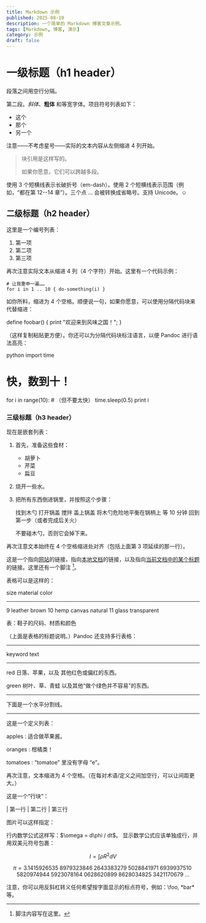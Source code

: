 ```yaml
---
title: Markdown 示例
published: 2025-08-10
description: 一个简单的 Markdown 博客文章示例。
tags: [Markdown, 博客, 演示]
category: 示例
draft: false
---
```


# 一级标题（h1 header）

段落之间用空行分隔。

第二段。_斜体_、**粗体** 和等宽字体。项目符号列表如下：

- 这个
- 那个
- 另一个

注意——不考虑星号——实际的文本内容从左侧缩进 4 列开始。

> 块引用是这样写的。
>
> 如果你愿意，它们可以跨越多段。

使用 3 个短横线表示长破折号（em-dash）。使用 2 个短横线表示范围（例如，“都在第 12--14 章”）。三个点 ... 会被转换成省略号。支持 Unicode。☺

## 二级标题（h2 header）

这里是一个编号列表：

1. 第一项
2. 第二项
3. 第三项

再次注意实际文本从缩进 4 列（4 个字符）开始。这里有一个代码示例：

    # 让我重申一遍……
    for i in 1 .. 10 { do-something(i) }

如你所料，缩进为 4 个空格。顺便说一句，如果你愿意，可以使用分隔代码块来代替缩进：

define foobar() {
print "欢迎来到风味之国！";
}


（这样复制粘贴更方便）。你还可以为分隔代码块标注语言，以便 Pandoc 进行语法高亮：

python
import time
# 快，数到十！
for i in range(10):
    # （但不要太快）
    time.sleep(0.5)
    print i


### 三级标题（h3 header）

现在是嵌套列表：

1. 首先，准备这些食材：

   - 胡萝卜
   - 芹菜
   - 扁豆

2. 烧开一些水。

3. 把所有东西倒进锅里，并按照这个步骤：

    找到木勺
    打开锅盖
    搅拌
    盖上锅盖
    将木勺危险地平衡在锅柄上
    等 10 分钟
    回到第一步（或者完成后关火）

   不要碰木勺，否则它会掉下来。

再次注意文本始终在 4 个空格缩进处对齐（包括上面第 3 项延续的那一行）。

这是一个指向[网站](http://foo.bar)的链接，指向[本地文档](local-doc.html)的链接，以及指向[当前文档中的某个标题](#an-h2-header)的链接。这里还有一个脚注 [^1]。

[^1]: 脚注内容写在这里。

表格可以是这样的：

size material color

---

9 leather brown
10 hemp canvas natural
11 glass transparent

表：鞋子的尺码、材质和颜色

（上面是表格的标题说明。）Pandoc 还支持多行表格：

---

keyword text

---

red 日落、苹果，以及
其他红色或偏红的东西。

green 树叶、草、青蛙
以及其他“做个绿色并不容易”的东西。

---

下面是一个水平分割线。

---

这是一个定义列表：

apples
: 适合做苹果酱。

oranges
: 柑橘类！

tomatoes
: “tomatoe” 里没有字母 “e”。

再次注意，文本缩进为 4 个空格。（在每对术语/定义之间加空行，可以让间距更大。）

这是一个“行块”：

| 第一行
| 第二行
| 第三行

图片可以这样指定：

[//]: # "![示例图片](./demo-banner.png \"一个示例图片\")"

行内数学公式这样写：\$\omega = d\phi / dt\$。
显示数学公式应该单独成行，并用双美元符号包裹：

$$I = \int \rho R^{2} dV$$

$$
\begin{equation*}
\pi
=3.1415926535
 \;8979323846\;2643383279\;5028841971\;6939937510\;5820974944
 \;5923078164\;0628620899\;8628034825\;3421170679\;\ldots
\end{equation*}
$$

注意，你可以用反斜杠转义任何希望按字面显示的标点符号，例如：\foo, \*bar\* 等。
